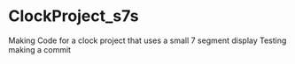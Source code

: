 # ClockProject_s7s
Making Code for a clock project that uses a small 7 segment display
Testing making a commit
